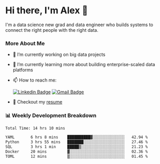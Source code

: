 # Hi there, I'm Alex  👋

I'm a data science new grad and data engineer who builds systems to connect the right people with the right data. 

### More About Me

- 🔭 I’m currently working on big data projects
- 🌱 I’m currently learning more about building enterprise-scaled data platforms
- 📫 How to reach me:

  [![Linkedin Badge](https://img.shields.io/badge/LinkedIn-0077B5?style=for-the-badge&logo=linkedin&logoColor=white)](https://www.linkedin.com/in/alex-chen-112523chen/) [![Gmail Badge](https://img.shields.io/badge/Gmail-D14836?style=for-the-badge&logo=gmail&logoColor=white)](mailto:itsalexchen@gmail.com)
- 📝 Checkout my [resume](https://itsalexchen.vercel.app/AlexChenResume.pdf)



### 📊 Weekly Development Breakdown
<!--START_SECTION:waka-->

```txt
Total Time: 14 hrs 10 mins

YAML       6 hrs 8 mins    ██████████▓░░░░░░░░░░░░░░   42.94 %
Python     3 hrs 55 mins   ███████░░░░░░░░░░░░░░░░░░   27.46 %
SQL        3 hrs 1 min     █████▒░░░░░░░░░░░░░░░░░░░   21.23 %
Docker     20 mins         ▓░░░░░░░░░░░░░░░░░░░░░░░░   02.36 %
TOML       12 mins         ▒░░░░░░░░░░░░░░░░░░░░░░░░   01.45 %
```

<!--END_SECTION:waka-->

